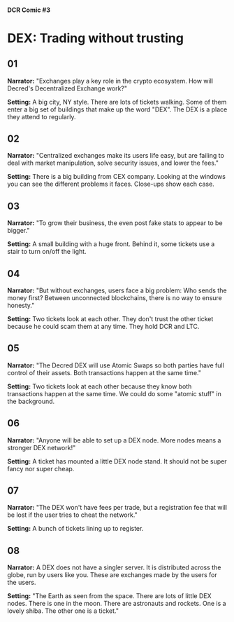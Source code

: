 #### DCR Comic #3
# DEX: Trading without trusting

## 01

**Narrator:** "Exchanges play a key role in the crypto ecosystem. How will Decred's Decentralized Exchange work?"

**Setting:** A big city, NY style. There are lots of tickets walking. Some of them enter a big set of buildings that make up the word "DEX". The DEX is a place they attend to regularly.



## 02

**Narrator:** "Centralized exchanges make its users life easy, but are failing to deal with market manipulation, solve security issues, and lower the fees."

**Setting:** There is a big building from CEX company. Looking at the windows you can see the different problems it faces. Close-ups show each case.



## 03

**Narrator:** "To grow their business, the even post fake stats to appear to be bigger."

**Setting:** A small building with a huge front. Behind it, some tickets use a stair to turn on/off the light.



## 04

**Narrator:** "But without exchanges, users face a big problem: Who sends the money first? Between unconnected blockchains, there is no way to ensure honesty."

**Setting:** Two tickets look at each other. They don't trust the other ticket because he could scam them at any time. They hold DCR and LTC.



## 05

**Narrator:** "The Decred DEX will use Atomic Swaps so both parties have full control of their assets. Both transactions happen at the same time."

**Setting:** Two tickets look at each other because they know both transactions happen at the same time. We could do some "atomic stuff" in the background.



## 06

**Narrator:** "Anyone will be able to set up a DEX node. More nodes means a stronger DEX network!"

**Setting:** A ticket has mounted a little DEX node stand. It should not be super fancy nor super cheap.



## 07

**Narrator:** "The DEX won't have fees per trade, but a registration fee that will be lost if the user tries to cheat the network."

**Setting:** A bunch of tickets lining up to register.



## 08

**Narrator:** A DEX does not have a singler server. It is distributed across the globe, run by users like you. These are exchanges made by the users for the users.

**Setting:** "The Earth as seen from the space. There are lots of little DEX nodes. There is one in the moon. There are astronauts and rockets. One is a lovely shiba. The other one is a ticket."
